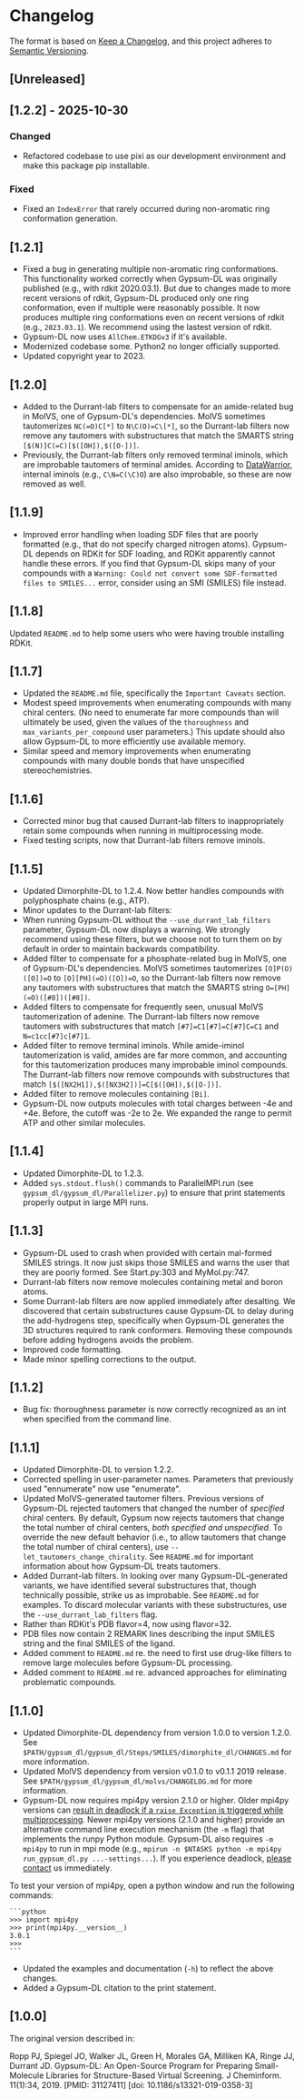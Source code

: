 # Changelog

The format is based on [Keep a Changelog](https://keepachangelog.com/en/1.1.0/), and this project adheres to [Semantic Versioning](https://semver.org/spec/v2.0.0.html).

## [Unreleased]

## [1.2.2] - 2025-10-30

### Changed

-   Refactored codebase to use pixi as our development environment and make this package pip installable.

### Fixed

-   Fixed an `IndexError` that rarely occurred during non-aromatic ring conformation generation.

## [1.2.1]

-   Fixed a bug in generating multiple non-aromatic ring conformations. This
  functionality worked correctly when Gypsum-DL was originally published (e.g.,
  with rdkit 2020.03.1). But due to changes made to more recent versions of
  rdkit, Gypsum-DL produced only one ring conformation, even if multiple were
  reasonably possible. It now produces multiple ring conformations even on
  recent versions of rdkit (e.g., `2023.03.1`). We recommend using the lastest
  version of rdkit.
-   Gypsum-DL now uses `AllChem.ETKDGv3` if it's available.
-   Modernized codebase some. Python2 no longer officially supported.
-   Updated copyright year to 2023.

## [1.2.0]

-   Added to the Durrant-lab filters to compensate for an amide-related bug in
  MolVS, one of Gypsum-DL's dependencies. MolVS sometimes tautomerizes
  `NC(=O)C[*]` to `N\C(O)=C\[*]`, so the Durrant-lab filters now remove any
  tautomers with substructures that match the SMARTS string
  `[$(N)]C(=C)[$([OH]),$([O-])]`.
-   Previously, the Durrant-lab filters only removed terminal iminols, which are
  improbable tautomers of terminal amides. According to
  [DataWarrior](https://openmolecules.org/datawarrior/), internal iminols (e.g.,
  `C\N=C(\C)O`) are also improbable, so these are now removed as well.

## [1.1.9]

-   Improved error handling when loading SDF files that are poorly formatted
  (e.g., that do not specify charged nitrogen atoms). Gypsum-DL depends on
  RDKit for SDF loading, and RDKit apparently cannot handle these errors. If
  you find that Gypsum-DL skips many of your compounds with a `Warning: Could
  not convert some SDF-formatted files to SMILES...` error, consider using an
  SMI (SMILES) file instead.

## [1.1.8]

Updated `README.md` to help some users who were having trouble installing
RDKit.

## [1.1.7]

-   Updated the `README.md` file, specifically the `Important Caveats` section.
-   Modest speed improvements when enumerating compounds with many chiral
  centers. (No need to enumerate far more compounds than will ultimately be
  used, given the values of the `thoroughness` and `max_variants_per_compound`
  user parameters.) This update should also allow Gypsum-DL to more
  efficiently use available memory.
-   Similar speed and memory improvements when enumerating compounds with many
  double bonds that have unspecified stereochemistries.

## [1.1.6]

-   Corrected minor bug that caused Durrant-lab filters to inappropriately
  retain some compounds when running in multiprocessing mode.
-   Fixed testing scripts, now that Durrant-lab filters remove iminols.

## [1.1.5]

-   Updated Dimorphite-DL to 1.2.4. Now better handles compounds with
  polyphosphate chains (e.g., ATP).
-   Minor updates to the Durrant-lab filters:
-   When running Gypsum-DL without the `--use_durrant_lab_filters` parameter,
    Gypsum-DL now displays a warning. We strongly recommend using these
    filters, but we choose not to turn them on by default in order to maintain
    backwards compatibility.
-   Added filter to compensate for a phosphate-related bug in MolVS, one of
    Gypsum-DL's dependencies. MolVS sometimes tautomerizes `[O]P(O)([O])=O` to
    `[O][PH](=O)([O])=O`, so the Durrant-lab filters now remove any tautomers
    with substructures that match the SMARTS string `O=[PH](=O)([#8])([#8])`.
-   Added filters to compensate for frequently seen, unusual MolVS
    tautomerization of adenine. The Durrant-lab filters now remove tautomers
    with substructures that match `[#7]=C1[#7]=C[#7]C=C1` and
    `N=c1cc[#7]c[#7]1`.
-   Added filter to remove terminal iminols. While amide-iminol
    tautomerization is valid, amides are far more common, and accounting for
    this tautomerization produces many improbable iminol compounds. The
    Durrant-lab filters now remove compounds with substructures that match
    `[$([NX2H1]),$([NX3H2])]=C[$([OH]),$([O-])]`.
-   Added filter to remove molecules containing `[Bi]`.
-   Gypsum-DL now outputs molecules with total charges between -4e and +4e.
  Before, the cutoff was -2e to 2e. We expanded the range to permit ATP and
  other similar molecules.

## [1.1.4]

-   Updated Dimorphite-DL to 1.2.3.
-   Added `sys.stdout.flush()` commands to ParallelMPI.run (see
  `gypsum_dl/gypsum_dl/Parallelizer.py`) to ensure that print statements
  properly output in large MPI runs.

## [1.1.3]

-   Gypsum-DL used to crash when provided with certain mal-formed SMILES
  strings. It now just skips those SMILES and warns the user that they are
  poorly formed. See Start.py:303 and MyMol.py:747.
-   Durrant-lab filters now remove molecules containing metal and boron atoms.
-   Some Durrant-lab filters are now applied immediately after desalting. We
  discovered that certain substructures cause Gypsum-DL to delay during the
  add-hydrogens step, specifically when Gypsum-DL generates the 3D structures
  required to rank conformers. Removing these compounds before adding
  hydrogens avoids the problem.
-   Improved code formatting.
-   Made minor spelling corrections to the output.

## [1.1.2]

-   Bug fix: thoroughness parameter is now correctly recognized as an int when
  specified from the command line.

## [1.1.1]

-   Updated Dimorphite-DL to version 1.2.2.
-   Corrected spelling in user-parameter names. Parameters that previously used
  "ennumerate" now use "enumerate".
-   Updated MolVS-generated tautomer filters. Previous versions of Gypsum-DL
  rejected tautomers that changed the number of _specified_ chiral centers. By
  default, Gypsum now rejects tautomers that change the total number of chiral
  centers, _both specified and unspecified_. To override the new default
  behavior (i.e., to allow tautomers that change the total number of chiral
  centers), use `--let_tautomers_change_chirality`. See `README.md` for
  important information about how Gypsum-DL treats tautomers.
-   Added Durrant-lab filters. In looking over many Gypsum-DL-generated
  variants, we have identified several substructures that, though technically
  possible, strike us as improbable. See `README.md` for examples. To discard
  molecular variants with these substructures, use the
  `--use_durrant_lab_filters` flag.
-   Rather than RDKit's PDB flavor=4, now using flavor=32.
-   PDB files now contain 2 REMARK lines describing the input SMILES string and
  the final SMILES of the ligand.
-   Added comment to `README.md` re. the need to first use drug-like filters to
  remove large molecules before Gypsum-DL processing.
-   Added comment to `README.md` re. advanced approaches for eliminating
  problematic compounds.

## [1.1.0]

-   Updated Dimorphite-DL dependency from version 1.0.0 to version 1.2.0. See
  `$PATH/gypsum_dl/gypsum_dl/Steps/SMILES/dimorphite_dl/CHANGES.md` for more
  information.
-   Updated MolVS dependency from version v0.1.0 to v0.1.1 2019 release. See
  `$PATH/gypsum_dl/gypsum_dl/molvs/CHANGELOG.md` for more information.
-   Gypsum-DL now requires mpi4py version 2.1.0 or higher. Older mpi4py versions
  can [result in deadlock if a `raise Exception` is triggered while
  multiprocessing](https://mpi4py.readthedocs.io/en/stable/mpi4py.run.html).
  Newer mpi4py versions (2.1.0 and higher) provide an alternative command line
  execution mechanism (the `-m` flag) that implements the runpy Python module.
  Gypsum-DL also requires `-m mpi4py` to run in mpi mode (e.g., `mpirun -n
  $NTASKS python -m mpi4py run_gypsum_dl.py ...-settings...`). If you experience
  deadlock, [please contact](mailto:durrantj@pitt.edu) us immediately.

  To test your version of mpi4py, open a python window and run the following
  commands:

    ```python
    >>> import mpi4py
    >>> print(mpi4py.__version__)
    3.0.1
    >>>
    ```

-   Updated the examples and documentation (`-h`) to reflect the above changes.
-   Added a Gypsum-DL citation to the print statement.

## [1.0.0]

The original version described in:

Ropp PJ, Spiegel JO, Walker JL, Green H, Morales GA, Milliken KA, Ringe JJ,
Durrant JD. Gypsum-DL: An Open-Source Program for Preparing Small-Molecule
Libraries for Structure-Based Virtual Screening. J Cheminform. 11(1):34, 2019.
[PMID: 31127411] [doi: 10.1186/s13321-019-0358-3]
